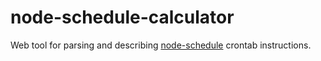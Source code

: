 # node-schedule-calculator

Web tool for parsing and describing [node-schedule](node-schedule) crontab instructions.